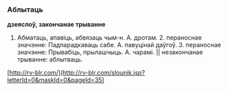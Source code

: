 ### Аблытаць
**дзеяслоў, закончанае трыванне**

1. Абматаць, апавіць, абвязаць чым-н. А. дротам. 2. пераноснае значэнне: Падпарадкаваць сабе. А. павуцінай даўгоў. 3. пераноснае значэнне: Прывабіць, прылашчыць. А. чарамі. || незакончанае трыванне: аблытваць.

<a rel="author">[http://rv-blr.com/](http://rv-blr.com/slounik.jsp?letterId=0&maskId=0&pageId=35)</a>
